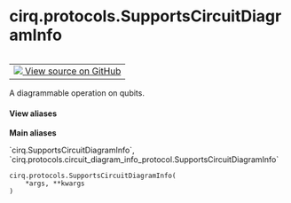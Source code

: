 <div itemscope itemtype="http://developers.google.com/ReferenceObject">
<meta itemprop="name" content="cirq.protocols.SupportsCircuitDiagramInfo" />
<meta itemprop="path" content="Stable" />
<meta itemprop="property" content="__init__"/>
<meta itemprop="property" content="__new__"/>
</div>

# cirq.protocols.SupportsCircuitDiagramInfo

<!-- Insert buttons and diff -->

<table class="tfo-notebook-buttons tfo-api" align="left">

<td>
  <a target="_blank" href="https://github.com/quantumlib/cirq/tree/master/cirq/protocols/circuit_diagram_info_protocol.py">
    <img src="https://www.tensorflow.org/images/GitHub-Mark-32px.png" />
    View source on GitHub
  </a>
</td>
</table>



A diagrammable operation on qubits.

<section class="expandable">
  <h4 class="showalways">View aliases</h4>
  <p>
<b>Main aliases</b>
<p>`cirq.SupportsCircuitDiagramInfo`, `cirq.protocols.circuit_diagram_info_protocol.SupportsCircuitDiagramInfo`</p>
</p>
</section>

<pre class="devsite-click-to-copy prettyprint lang-py tfo-signature-link">
<code>cirq.protocols.SupportsCircuitDiagramInfo(
    *args, **kwargs
)
</code></pre>



<!-- Placeholder for "Used in" -->



